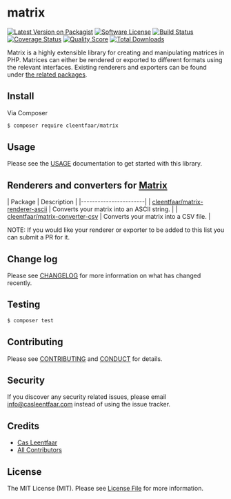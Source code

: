 # matrix

[![Latest Version on Packagist][ico-version]][link-packagist]
[![Software License][ico-license]](LICENSE.md)
[![Build Status][ico-travis]][link-travis]
[![Coverage Status][ico-scrutinizer]][link-scrutinizer]
[![Quality Score][ico-code-quality]][link-code-quality]
[![Total Downloads][ico-downloads]][link-downloads]

Matrix is a highly extensible library for creating and manipulating matrices in PHP. 
Matrices can either be rendered or exported to different formats using the relevant interfaces.
Existing renderers and exporters can be found under [the related packages](#related-packages).

## Install

Via Composer

``` bash
$ composer require cleentfaar/matrix
```

## Usage

Please see the [USAGE](USAGE.md) documentation to get started with this library.

## Renderers and converters for [Matrix](https://github.com/cleentfaar/matrix)

| Package | Description |
|-----------------------|
| [cleentfaar/matrix-renderer-ascii](https://packagist.org/packages/cleentfaar/matrix-converter-ascii) | Converts your matrix into an ASCII string. |
| [cleentfaar/matrix-converter-csv](https://packagist.org/packages/cleentfaar/matrix-converter-csv) | Converts your matrix into a CSV file. |

NOTE: If you would like your renderer or exporter to be added to this list you can submit a PR for it.

## Change log

Please see [CHANGELOG](CHANGELOG.md) for more information on what has changed recently.

## Testing

``` bash
$ composer test
```

## Contributing

Please see [CONTRIBUTING](CONTRIBUTING.md) and [CONDUCT](CONDUCT.md) for details.

## Security

If you discover any security related issues, please email info@casleentfaar.com instead of using the issue tracker.

## Credits

- [Cas Leentfaar][link-author]
- [All Contributors][link-contributors]

## License

The MIT License (MIT). Please see [License File](LICENSE.md) for more information.

[ico-version]: https://img.shields.io/packagist/v/cleentfaar/matrix.svg?style=flat-square
[ico-license]: https://img.shields.io/badge/license-MIT-brightgreen.svg?style=flat-square
[ico-travis]: https://img.shields.io/travis/cleentfaar/matrix/master.svg?style=flat-square
[ico-scrutinizer]: https://img.shields.io/scrutinizer/coverage/g/cleentfaar/matrix.svg?style=flat-square
[ico-code-quality]: https://img.shields.io/scrutinizer/g/cleentfaar/matrix.svg?style=flat-square
[ico-downloads]: https://img.shields.io/packagist/dt/cleentfaar/matrix.svg?style=flat-square

[link-packagist]: https://packagist.org/packages/cleentfaar/matrix
[link-travis]: https://travis-ci.org/cleentfaar/matrix
[link-scrutinizer]: https://scrutinizer-ci.com/g/cleentfaar/matrix/code-structure
[link-code-quality]: https://scrutinizer-ci.com/g/cleentfaar/matrix
[link-downloads]: https://packagist.org/packages/cleentfaar/matrix
[link-author]: https://github.com/cleentfaar
[link-contributors]: ../../contributors
